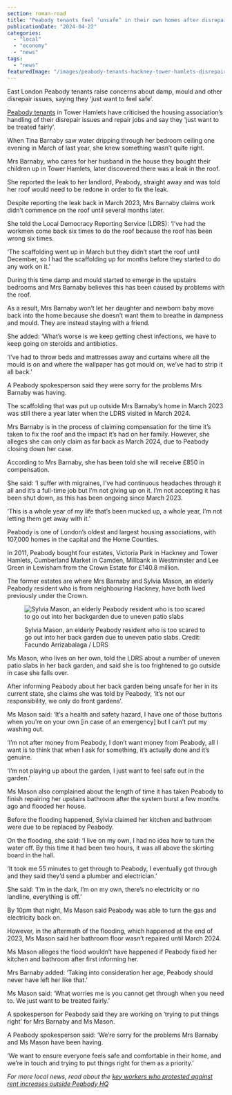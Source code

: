 ```yaml
---
section: roman-road
title: "Peabody tenants feel ‘unsafe’ in their own homes after disrepair issues go unresolved for months"
publicationDate: "2024-04-22"
categories: 
  - "local"
  - "economy"
  - "news"
tags: 
  - "news"
featuredImage: "/images/peabody-tenants-hackney-tower-hamlets-disrepair-issues.jpeg"
---
```


East London Peabody tenants raise concerns about damp, mould and other disrepair issues, saying they ‘just want to feel safe’. 

[Peabody tenants](https://romanroadlondon.com/peabody-housing-association-key-workers-rents-increase/) in Tower Hamlets have criticised the housing association’s handling of their disrepair issues and repair jobs and say they ‘just want to be treated fairly’.

When Tina Barnaby saw water dripping through her bedroom ceiling one evening in March of last year, she knew something wasn’t quite right.

Mrs Barnaby, who cares for her husband in the house they bought their children up in Tower Hamlets, later discovered there was a leak in the roof.

She reported the leak to her landlord, Peabody, straight away and was told her roof would need to be redone in order to fix the leak.

Despite reporting the leak back in March 2023, Mrs Barnaby claims work didn’t commence on the roof until several months later.

She told the Local Democracy Reporting Service (LDRS): ‘I’ve had the workmen come back six times to do the roof because the roof has been wrong six times.

‘The scaffolding went up in March but they didn’t start the roof until December, so I had the scaffolding up for months before they started to do any work on it.’

During this time damp and mould started to emerge in the upstairs bedrooms and Mrs Barnaby believes this has been caused by problems with the roof.

As a result, Mrs Barnaby won’t let her daughter and newborn baby move back into the home because she doesn’t want them to breathe in dampness and mould. They are instead staying with a friend.

She added: ‘What’s worse is we keep getting chest infections, we have to keep going on steroids and antibiotics.

‘I’ve had to throw beds and mattresses away and curtains where all the mould is on and where the wallpaper has got mould on, we’ve had to strip it all back.’

A Peabody spokesperson said they were sorry for the problems Mrs Barnaby was having.

The scaffolding that was put up outside Mrs Barnaby’s home in March 2023 was still there a year later when the LDRS visited in March 2024.

Mrs Barnaby is in the process of claiming compensation for the time it’s taken to fix the roof and the impact it’s had on her family. However, she alleges she can only claim as far back as March 2024, due to Peabody closing down her case.

According to Mrs Barnaby, she has been told she will receive £850 in compensation.

She said: ‘I suffer with migraines, I’ve had continuous headaches through it all and it’s a full-time job but I’m not giving up on it. I’m not accepting it has been shut down, as this has been ongoing since March 2023.

‘This is a whole year of my life that’s been mucked up, a whole year, I’m not letting them get away with it.’

Peabody is one of London’s oldest and largest housing associations, with 107,000 homes in the capital and the Home Counties.

In 2011, Peabody bought four estates, Victoria Park in Hackney and Tower Hamlets, Cumberland Market in Camden, Millbank in Westminster and Lee Green in Lewisham from the Crown Estate for £140.8 million.

The former estates are where Mrs Barnaby and Sylvia Mason, an elderly Peabody resident who is from neighbouring Hackney, have both lived previously under the Crown.

<figure>

![Sylvia Mason, an elderly Peabody resident who is too scared to go out into her backgarden due to uneven patio slabs](/images/peabody-resident-tower-hamlets-disrepair-issues-1024x653.jpeg)

<figcaption>

Sylvia Mason, an elderly Peabody resident who is too scared to go out into her back garden due to uneven patio slabs. Credit: Facundo Arrizabalaga / LDRS

</figcaption>

</figure>

Ms Mason, who lives on her own, told the LDRS about a number of uneven patio slabs in her back garden, and said she is too frightened to go outside in case she falls over.

After informing Peabody about her back garden being unsafe for her in its current state, she claims she was told by Peabody, ‘it’s not our responsibility, we only do front gardens’.

Ms Mason said: ‘It’s a health and safety hazard, I have one of those buttons when you’re on your own \[in case of an emergency\] but I can’t put my washing out.

‘I’m not after money from Peabody, I don’t want money from Peabody, all I want is to think that when I ask for something, it’s actually done and it’s genuine. 

‘I’m not playing up about the garden, I just want to feel safe out in the garden.’

Ms Mason also complained about the length of time it has taken Peabody to finish repairing her upstairs bathroom after the system burst a few months ago and flooded her house.

Before the flooding happened, Sylvia claimed her kitchen and bathroom were due to be replaced by Peabody.

On the flooding, she said: ‘I live on my own, I had no idea how to turn the water off. By this time it had been two hours, it was all above the skirting board in the hall.

‘It took me 55 minutes to get through to Peabody, I eventually got through and they said they’d send a plumber and electrician.’

She said: ‘I’m in the dark, I’m on my own, there’s no electricity or no landline, everything is off.’

By 10pm that night, Ms Mason said Peabody was able to turn the gas and electricity back on.

However, in the aftermath of the flooding, which happened at the end of 2023, Ms Mason said her bathroom floor wasn’t repaired until March 2024.

Ms Mason alleges the flood wouldn’t have happened if Peabody fixed her kitchen and bathroom after first informing her. 

Mrs Barnaby added: ‘Taking into consideration her age, Peabody should never have left her like that.’

Ms Mason said: ‘What worries me is you cannot get through when you need to. We just want to be treated fairly.’

A spokesperson for Peabody said they are working on ‘trying to put things right’ for Mrs Barnaby and Ms Mason.

A Peabody spokesperson said: ‘We’re sorry for the problems Mrs Barnaby and Ms Mason have been having.

‘We want to ensure everyone feels safe and comfortable in their home, and we’re in touch and trying to put things right for them as a priority.’


_For more local news, read about the [key workers who protested against rent increases outside Peabody HQ](https://romanroadlondon.com/peabody-rent-increase-key-workers-pensioners-protest/)_ 

[](https://romanroadlondon.com/peabody-rent-increase-key-workers-pensioners-protest/)
